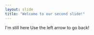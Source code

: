 ```yaml
---
layout: slide
title: "Welcome to our second slide!"
---
```

I'm still here
Use the left arrow to go back!
